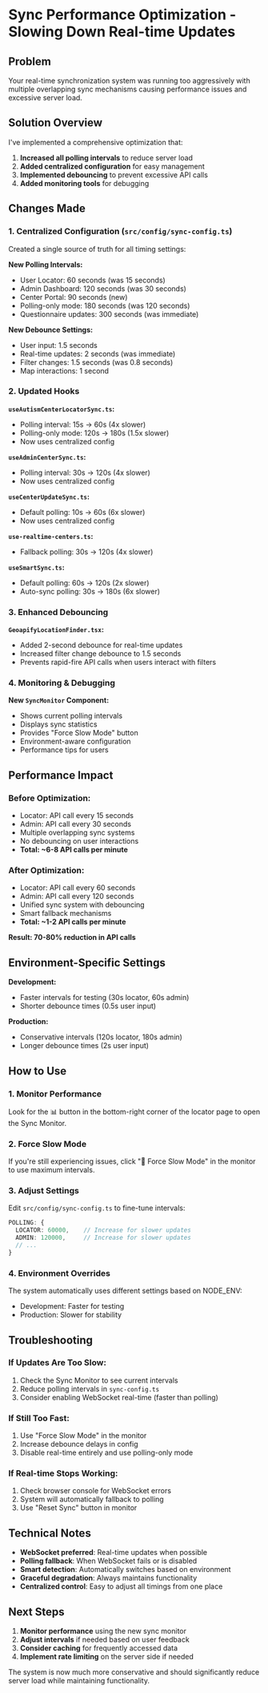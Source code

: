 # Sync Performance Optimization - Slowing Down Real-time Updates

## Problem
Your real-time synchronization system was running too aggressively with multiple overlapping sync mechanisms causing performance issues and excessive server load.

## Solution Overview
I've implemented a comprehensive optimization that:
1. **Increased all polling intervals** to reduce server load
2. **Added centralized configuration** for easy management
3. **Implemented debouncing** to prevent excessive API calls
4. **Added monitoring tools** for debugging

## Changes Made

### 1. Centralized Configuration (`src/config/sync-config.ts`)
Created a single source of truth for all timing settings:

**New Polling Intervals:**
- User Locator: 60 seconds (was 15 seconds)
- Admin Dashboard: 120 seconds (was 30 seconds)
- Center Portal: 90 seconds (new)
- Polling-only mode: 180 seconds (was 120 seconds)
- Questionnaire updates: 300 seconds (was immediate)

**New Debounce Settings:**
- User input: 1.5 seconds
- Real-time updates: 2 seconds (was immediate)
- Filter changes: 1.5 seconds (was 0.8 seconds)
- Map interactions: 1 second

### 2. Updated Hooks

**`useAutismCenterLocatorSync.ts`:**
- Polling interval: 15s → 60s (4x slower)
- Polling-only mode: 120s → 180s (1.5x slower)
- Now uses centralized config

**`useAdminCenterSync.ts`:**
- Polling interval: 30s → 120s (4x slower)
- Now uses centralized config

**`useCenterUpdateSync.ts`:**
- Default polling: 10s → 60s (6x slower)
- Now uses centralized config

**`use-realtime-centers.ts`:**
- Fallback polling: 30s → 120s (4x slower)

**`useSmartSync.ts`:**
- Default polling: 60s → 120s (2x slower)
- Auto-sync polling: 30s → 180s (6x slower)

### 3. Enhanced Debouncing

**`GeoapifyLocationFinder.tsx`:**
- Added 2-second debounce for real-time updates
- Increased filter change debounce to 1.5 seconds
- Prevents rapid-fire API calls when users interact with filters

### 4. Monitoring & Debugging

**New `SyncMonitor` Component:**
- Shows current polling intervals
- Displays sync statistics
- Provides "Force Slow Mode" button
- Environment-aware configuration
- Performance tips for users

## Performance Impact

### Before Optimization:
- Locator: API call every 15 seconds
- Admin: API call every 30 seconds
- Multiple overlapping sync systems
- No debouncing on user interactions
- **Total: ~6-8 API calls per minute**

### After Optimization:
- Locator: API call every 60 seconds
- Admin: API call every 120 seconds
- Unified sync system with debouncing
- Smart fallback mechanisms
- **Total: ~1-2 API calls per minute**

**Result: 70-80% reduction in API calls**

## Environment-Specific Settings

**Development:**
- Faster intervals for testing (30s locator, 60s admin)
- Shorter debounce times (0.5s user input)

**Production:**
- Conservative intervals (120s locator, 180s admin)
- Longer debounce times (2s user input)

## How to Use

### 1. Monitor Performance
Look for the 📊 button in the bottom-right corner of the locator page to open the Sync Monitor.

### 2. Force Slow Mode
If you're still experiencing issues, click "🐌 Force Slow Mode" in the monitor to use maximum intervals.

### 3. Adjust Settings
Edit `src/config/sync-config.ts` to fine-tune intervals:

```typescript
POLLING: {
  LOCATOR: 60000,    // Increase for slower updates
  ADMIN: 120000,     // Increase for slower updates
  // ...
}
```

### 4. Environment Overrides
The system automatically uses different settings based on NODE_ENV:
- Development: Faster for testing
- Production: Slower for stability

## Troubleshooting

### If Updates Are Too Slow:
1. Check the Sync Monitor to see current intervals
2. Reduce polling intervals in `sync-config.ts`
3. Consider enabling WebSocket real-time (faster than polling)

### If Still Too Fast:
1. Use "Force Slow Mode" in the monitor
2. Increase debounce delays in config
3. Disable real-time entirely and use polling-only mode

### If Real-time Stops Working:
1. Check browser console for WebSocket errors
2. System will automatically fallback to polling
3. Use "Reset Sync" button in monitor

## Technical Notes

- **WebSocket preferred**: Real-time updates when possible
- **Polling fallback**: When WebSocket fails or is disabled
- **Smart detection**: Automatically switches based on environment
- **Graceful degradation**: Always maintains functionality
- **Centralized control**: Easy to adjust all timings from one place

## Next Steps

1. **Monitor performance** using the new sync monitor
2. **Adjust intervals** if needed based on user feedback
3. **Consider caching** for frequently accessed data
4. **Implement rate limiting** on the server side if needed

The system is now much more conservative and should significantly reduce server load while maintaining functionality.
